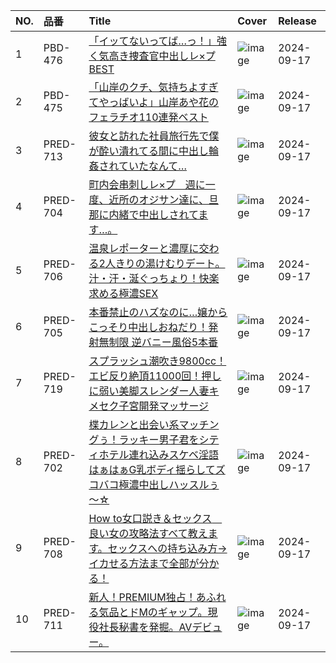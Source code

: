 |NO.|品番|Title|Cover|Release|
|:---|:---|:---|:---|:---|
1|PBD-476|[「イッてないってば…っ！」強く気高き捜査官中出しレ×プBEST](https://www.avmoive.top/index.php/archives/53211/)|![image](https://cdn.up-timely.com/image/8/content/75517/kRZFrTDBjww2BmV5kyoywecOBzgWyDx9fho2APQS.jpg)|2024-09-17
2|PBD-475|[「山岸のクチ、気持ちよすぎてやっばいよ」山岸あや花のフェラチオ110連発ベスト](https://www.avmoive.top/index.php/archives/53210/)|![image](https://cdn.up-timely.com/image/8/content/75516/EjMP6P5WShR5h1bEE1rooquF13e97AMhV3GMCS1n.jpg)|2024-09-17
3|PRED-713|[彼女と訪れた社員旅行先で僕が酔い潰れてる間に中出し輪姦されていたなんて…](https://www.avmoive.top/index.php/archives/53209/)|![image](https://cdn.up-timely.com/image/8/content/75522/Qs4XJBG0XVDi6SQMoU0lgCzDXd4dHY5ltLwzM5VI.jpg)|2024-09-17
4|PRED-704|[町内会串刺しレ×プ　週に一度、近所のオジサン達に、旦那に内緒で中出しされてます…。](https://www.avmoive.top/index.php/archives/53208/)|![image](https://cdn.up-timely.com/image/8/content/75518/LiqEPAwJJEQdAqjvArq01y467CqxRn5Bx6bLqXa4.jpg)|2024-09-17
5|PRED-706|[温泉レポーターと濃厚に交わる2人きりの湯けむりデート。汁・汗・涎ぐっちょり！快楽求める極濃SEX](https://www.avmoive.top/index.php/archives/53207/)|![image](https://cdn.up-timely.com/image/8/content/75520/IoerO8Jrg3gSSxhYxSCSrctd0LtEvqBJRAv5GYzL.jpg)|2024-09-17
6|PRED-705|[本番禁止のハズなのに…嬢からこっそり中出しおねだり！発射無制限 逆バニー風俗5本番](https://www.avmoive.top/index.php/archives/53206/)|![image](https://cdn.up-timely.com/image/8/content/75519/JHk50WCr8O4CNiX8RAPTgZbOxUelVU3ebzGFim4T.jpg)|2024-09-17
7|PRED-719|[スプラッシュ潮吹き9800cc！エビ反り絶頂11000回！押しに弱い美脚スレンダー人妻キメセク子宮開発マッサージ](https://www.avmoive.top/index.php/archives/53205/)|![image](https://cdn.up-timely.com/image/8/content/75523/keMDTqw3L9pYllHvSohOrTZffD8B5QmMceochSW3.jpg)|2024-09-17
8|PRED-702|[楪カレンと出会い系マッチングぅ！ラッキー男子君をシティホテル連れ込みスケベ淫語はぁはぁG乳ボディ揺らしてズコバコ極濃中出しハッスルぅ～☆](https://www.avmoive.top/index.php/archives/53204/)|![image](https://cdn.up-timely.com/image/8/content/75514/2slcyUUq7fdpDbxWhVQnaZk9sHYCawafIiezaC70.jpg)|2024-09-17
9|PRED-708|[How to女口説き＆セックス　良い女の攻略法すべて教えます。セックスへの持ち込み方→イカせる方法まで全部が分かる！](https://www.avmoive.top/index.php/archives/53203/)|![image](https://cdn.up-timely.com/image/8/content/75515/t2snURaDcIfO6DG5377DHxKyo1VfXOm5ueDwrUyB.jpg)|2024-09-17
10|PRED-711|[新人！PREMIUM独占！あふれる気品とドMのギャップ。現役社長秘書を発掘。AVデビュー。](https://www.avmoive.top/index.php/archives/53202/)|![image](https://cdn.up-timely.com/image/8/content/75521/J0wPIFjYG2R6n1tVxWqzLg1qyXlLCmPqC3L4FTFX.jpg)|2024-09-17